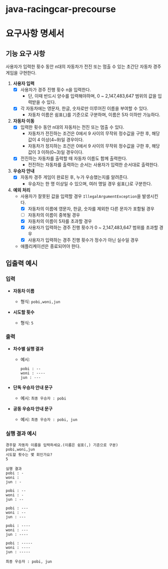 # java-racingcar-precourse

# 요구사항 명세서

## 기능 요구 사항

사용자가 입력한 횟수 동안 n대의 자동차가 전진 또는 멈출 수 있는 초간단 자동차 경주 게임을 구현한다.

1. **사용자 입력**
    - [x] 사용자가 경주 진행 횟수 n을 입력한다.
      - 단, 이때 반드시 양수를 입력해야하며, 0 ~ 2,147,483,647 범위의 값을 입력받을 수 있다.
    - [x] 각 자동차에는 영문자, 한글, 숫자로만 이루어진 이름을 부여할 수 있다.
      - 자동차 이름은 쉼표(,)를 기준으로 구분하며, 이름은 5자 이하만 가능하다.

2. **자동차 이동**
    - [x] 입력한 횟수 동안 n대의 자동차는 전진 또는 멈출 수 있다.
      - 자동차가 전진하는 조건은 0에서 9 사이의 무작위 정수값을 구한 후, 해당 값이 4 이상(4~9)일 경우이다.
      - 자동차가 정지하는 조건은 0에서 9 사이의 무작위 정수값을 구한 후, 해당 값이 3 이하(0~3)일 경우이다.
    - [x] 전진하는 자동차를 출력할 때 자동차 이름도 함께 출력한다.
      - 전진하는 자동차를 출력하는 순서는 사용자가 입력한 순서대로 출력한다.

3. **우승자 안내**
    - [x] 자동차 경주 게임이 완료된 후, 누가 우승했는지를 알려준다.
      - 우승자는 한 명 이상일 수 있으며, 여러 명일 경우 쉼표(,)로 구분한다.

4. **예외 처리**
    - 사용자가 잘못된 값을 입력할 경우 `IllegalArgumentException`을 발생시킨다.
      - [x] 자동차의 이름에 영문자, 한글, 숫자를 제외한 다른 문자가 포함될 경우
      - [ ] 자동차의 이름이 중복될 경우
      - [x] 자동차의 이름이 5자를 초과할 경우
      - [x] 사용자가 입력하는 경주 진행 횟수가 0 ~ 2,147,483,647 범위를 초과할 경우
      - [x] 사용자가 입력하는 경주 진행 횟수가 정수가 아닌 실수일 경우
    - 애플리케이션은 종료되어야 한다.

## 입출력 예시

### 입력
- **자동차 이름**
    - 형식: `pobi,woni,jun`

- **시도할 횟수**
    - 형식: `5`

### 출력
- **차수별 실행 결과**
    - 예시:
      ```
      pobi : --
      woni : ----
      jun : ---
      ```

- **단독 우승자 안내 문구**
    - 예시: `최종 우승자 : pobi`

- **공동 우승자 안내 문구**
    - 예시: `최종 우승자 : pobi, jun`

### 실행 결과 예시

```
경주할 자동차 이름을 입력하세요.(이름은 쉼표(,) 기준으로 구분)
pobi,woni,jun
시도할 횟수는 몇 회인가요?
5

실행 결과
pobi : -
woni :
jun : -

pobi : --
woni : -
jun : --

pobi : ---
woni : --
jun : ---

pobi : ----
woni : ---
jun : ----

pobi : -----
woni : ----
jun : -----

최종 우승자 : pobi, jun
```